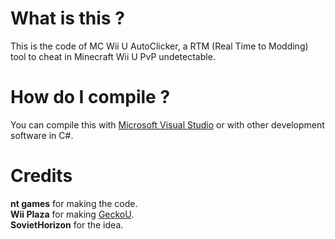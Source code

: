 # What is this ?
This is the code of MC Wii U AutoClicker, a RTM (Real Time to Modding) tool to cheat in Minecraft Wii U PvP undetectable.      

# How do I compile ? 
You can compile this with [Microsoft Visual Studio](https://visualstudio.microsoft.com/) or with other development software in C#.

# Credits
**nt games** for making the code.    
**Wii Plaza** for making [GeckoU](https://github.com/XxModZxXWiiPlaza/GeckoU).    
**SovietHorizon** for the idea.    
